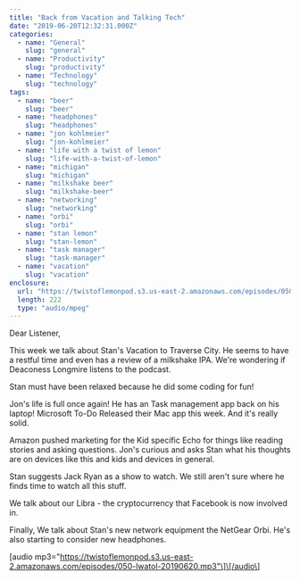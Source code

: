 ```yaml
---
title: "Back from Vacation and Talking Tech"
date: "2019-06-20T12:32:31.000Z"
categories:
  - name: "General"
    slug: "general"
  - name: "Productivity"
    slug: "productivity"
  - name: "Technology"
    slug: "technology"
tags:
  - name: "beer"
    slug: "beer"
  - name: "headphones"
    slug: "headphones"
  - name: "jon kohlmeier"
    slug: "jon-kohlmeier"
  - name: "life with a twist of lemon"
    slug: "life-with-a-twist-of-lemon"
  - name: "michigan"
    slug: "michigan"
  - name: "milkshake beer"
    slug: "milkshake-beer"
  - name: "networking"
    slug: "networking"
  - name: "orbi"
    slug: "orbi"
  - name: "stan lemon"
    slug: "stan-lemon"
  - name: "task manager"
    slug: "task-manager"
  - name: "vacation"
    slug: "vacation"
enclosure:
  url: "https://twistoflemonpod.s3.us-east-2.amazonaws.com/episodes/050-lwatol-20190620.mp3"
  length: 222
  type: "audio/mpeg"
---
```


Dear Listener,

This week we talk about Stan's Vacation to Traverse City. He seems to have a restful time and even has a review of a milkshake IPA. We're wondering if Deaconess Longmire listens to the podcast.

Stan must have been relaxed because he did some coding for fun!

Jon's life is full once again! He has an Task management app back on his laptop! Microsoft To-Do Released their Mac app this week. And it's really solid.

Amazon pushed marketing for the Kid specific Echo for things like reading stories and asking questions. Jon's curious and asks Stan what his thoughts are on devices like this and kids and devices in general.

Stan suggests Jack Ryan as a show to watch. We still aren't sure where he finds time to watch all this stuff.

We talk about our Libra - the cryptocurrency that Facebook is now involved in.

Finally, We talk about Stan's new network equipment the NetGear Orbi. He's also starting to consider new headphones.

\[audio mp3="https://twistoflemonpod.s3.us-east-2.amazonaws.com/episodes/050-lwatol-20190620.mp3"\]\[/audio\]
